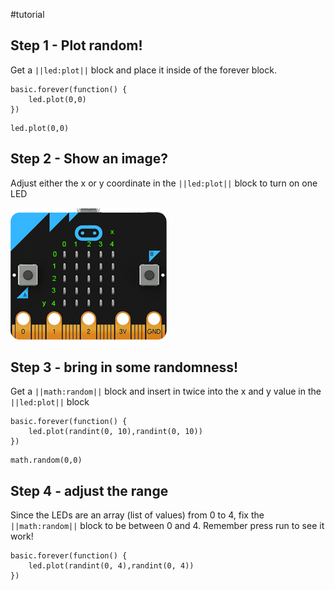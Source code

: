 #tutorial

## Step 1 - Plot random!

Get a ``||led:plot||`` block and place it inside of the forever block.
    
```blocks
basic.forever(function() {
    led.plot(0,0)
})
```

```ghost
led.plot(0,0)
```

## Step 2 - Show an image?

Adjust either the x or y coordinate in the ``||led:plot||`` block to turn on one LED

![XY Coordinates on micro:bit](displayXYcoords.png)

## Step 3 - bring in some randomness!

Get a ``||math:random||`` block and insert in twice into the x and y value in the ``||led:plot||`` block

```blocks
basic.forever(function() {
    led.plot(randint(0, 10),randint(0, 10))
})
```

```ghost
math.random(0,0)
```

## Step 4 - adjust the range

Since the LEDs are an array (list of values) from 0 to 4, fix the ``||math:random||`` block to be between 0 and 4. Remember press run to see it work!

```blocks
basic.forever(function() {
    led.plot(randint(0, 4),randint(0, 4))
})
```

<script src="https://makecode.com/gh-pages-embed.js"></script><script>makeCodeRender("{{ site.makecode.home_url }}", "{{ site.github.owner_name }}/{{ site.github.repository_name }}");</script>
